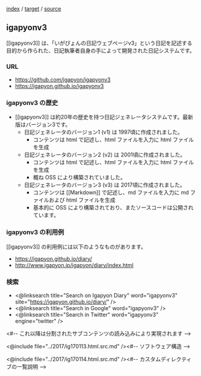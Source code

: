 [index](https://igapyon.github.io/diary/keyword/index.html)
/ [target](https://igapyon.github.io/diary/keyword/igapyonv3.html)
/ [source](https://github.com/igapyon/diary/blob/gh-pages/keyword/igapyonv3.html.src.md)

## igapyonv3

[[igapyonv3]] は、「いがぴょんの日記ウェブページv3」という日記を記述する目的から作られた、日記執筆者自身の手によって開発された日記システムです。

### URL

* https://github.com/igapyon/igapyonv3
* https://igapyon.github.io/igapyonv3

### igapyonv3 の歴史

* [[igapyonv3]] は約20年の歴史を持つ日記ジェネレータシステムです。最新版はバージョン3です。
  * 日記ジェネレータのバージョン1 (v1) は 1997頃に作成されました。
    * コンテンツは html で記述し、html ファイルを入力に html ファイルを生成
  * 日記ジェネレータのバージョン2 (v2) は 2001頃に作成されました。
    * コンテンツは html で記述し、html ファイルを入力に html ファイルを生成
    * 概ね OSS により構築されていました。
  * 日記ジェネレータのバージョン3 (v3) は 2017頃に作成されました。
    * コンテンツは [[Markdown]] で記述し、md ファイルを入力に md ファイルおよび html ファイルを生成
    * 基本的に OSS により構築されており、またソースコードは公開されています。

### igapyonv3 の利用例

[[igapyonv3]] の利用例には以下のようなものがあります。

* https://igapyon.github.io/diary/
* http://www.igapyon.jp/igapyon/diary/index.html

### 検索

* <@linksearch title="Search on Igapyon Diary" word="igapyonv3" site="https://igapyon.github.io/diary/" />
* <@linksearch title="Search in Google" word="igapyonv3" />
* <@linksearch title="Search in Twitter" word="igapyonv3" engine="twitter" />

<#-- これ以降は分割されたサブコンテンツの読み込みにより実現されます -->

<@include file="../2017/ig170113.html.src.md" /><#-- ソフトウェア構造 -->

<@include file="../2017/ig170114.html.src.md" /><#-- カスタムディレクティブの一覧説明 -->
